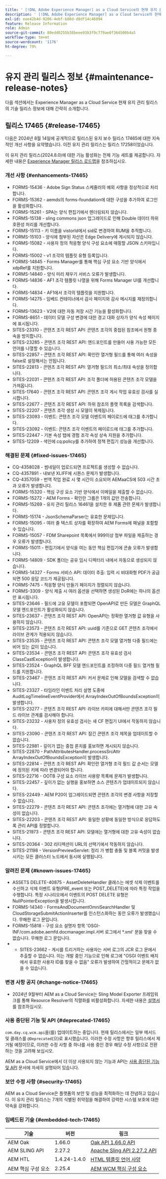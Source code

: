 ```yaml
---
title: ' [!DNL Adobe Experience Manager] as a Cloud Service의 현재 유지 관리 릴리스 정보입니다.'
description: ' [!DNL Adobe Experience Manager] as a Cloud Service의 현재 유지 관리 릴리스 정보입니다.'
exl-id: eee42b4d-9206-4ebf-b88d-d8df14c46094
feature: Release Information
role: Admin
source-git-commit: 80edd0255b38beee93b3f9c779ae0f364500b4a5
workflow-type: tm+mt
source-wordcount: '1176'
ht-degree: 79%

---
```



# 유지 관리 릴리스 정보 {#maintenance-release-notes}

다음 섹션에서는 Experience Manager as a Cloud Service 현재 유지 관리 릴리스의 기술 릴리스 정보에 대해 간략히 소개합니다.

## 릴리스 17465 {#release-17465}

다음은 2024년 8월 14일에 공개적으로 릴리스된 유지 보수 릴리스 17465에 대한 지속적인 개선 사항을 요약했습니다. 이전 유지 관리 릴리스는 릴리스 17258이었습니다.

이 유지 관리 릴리스(2024.8.0)에 대한 기능 활성화는 전체 기능 세트를 제공합니다. 자세한 내용은 [Experience Manager 릴리스 로드맵](https://experienceleague.adobe.com/ko/docs/experience-manager-release-information/aem-release-updates/update-releases-roadmap)을 참조하십시오.

### 개선 사항 {#enhancements-17465}

* FORMS-15436 - Adobe Sign Status 스케줄러의 예외 사항을 정상적으로 처리합니다.
* FORMS-15362 - aemds의 forms-foundation에 대한 구성을 추가하여 로그인을 활성화합니다.
* FORMS-15261 - SPA는 양식 편집기에서 렌더링되지 않습니다.
* FORMS-15138 - sling commons json 업그레이드로 인해 Double 데이터 하위 호환성 처리를 개선합니다.
* FORMS-15113 - 키 이름을 vistorId에서 sid로 변경하여 RUM을 추적합니다.
* FORMS-15103 - 양식에 첨부된 자산은 Edge Delivery에 게시되지 않습니다.
* FORMS-15082 - 사용자 정의 적응형 양식 구성 요소에 매핑할 JSON 스키마입니다.
* FORMS-15002 - v1 조각의 템플릿 유형 등록입니다.
* FORMS-14845 - Forms Manager를 통해 핵심 구성 요소 기반 양식에서 xdpRef를 지원합니다.
* FORMS-14840 - 양식 미리 채우기 서비스 오류가 발생합니다.
* FORMS-14836 - AF1 조각 템플릿 나열을 위해 Forms Manager UI를 개선합니다.
* FORMS-14834 - AF1에서 조각의 템플릿을 지원합니다.
* FORMS-14275 - 임베드 컨테이너에서 감사 페이지와 감사 메시지를 재정의합니다.
* FORMS-13623 - V2에 대한 자동 저장 시간 기능을 활성화합니다.
* FORMS-8651 - 데이터 모델 구성 변경에 대한 경고 대화 상자가 양식 속성 페이지에 표시됩니다.
* SITES-23310 - 콘텐츠 조각 REST API: 콘텐츠 조각의 중첩된 참조에서 원형 종속을 방지합니다.
* SITES-23285 - 콘텐츠 조각 REST API: 엔드포인트를 만들어 사용 가능한 모든 언어를 나열할 수 있습니다.
* SITES-22857 - 콘텐츠 조각 REST API: 확인란 열거형 필드를 통해 여러 속성을 false로 설정해서는 안됩니다.
* SITES-22813 - 콘텐츠 조각 REST API: 열거형 필드의 최소/최대 속성을 정의합니다.
* SITES-22031 - 콘텐츠 조각 REST API: 조각 폴더에 허용된 콘텐츠 조각 모델을 가져옵니다.
* SITES-17640 - 콘텐츠 조각 REST API: 콘텐츠 조각 게시 작업 유효성 검사를 실시합니다.
* SITES-22677 - 콘텐츠 조각 REST API: 하위 참조의 플랫 목록을 검색합니다.
* SITES-22207 - 콘텐츠 조각 생성 시 모델이 복제됩니다.
* SITES-23093 - 이벤트: 콘텐츠 조각 모델 이벤트의 페이로드에 태그를 추가합니다.
* SITES-23092 - 이벤트: 콘텐츠 조각 이벤트의 페이로드에 태그를 추가합니다.
* SITES-22447 - 기본 속성 탭에 경험 조각 속성 상속 지원을 추가합니다.
* SITES-12209 - 색인에 cq:policy를 추가하여 정책 편집기 성능을 개선합니다.

### 해결된 문제 {#fixed-issues-17465}

* CQ-4358028 - 썸네일이 업로드되면 프로젝트를 생성할 수 없습니다.
* CQ-4357891 - 내보낸 XLIFF에 시퀀스 문제가 발생합니다.
* CQ-4357059 - 번역 작업 완료 시 몇 시간이 소요되어 AEMaaCS에 503 시간 초과 오류가 발생합니다.
* FORMS-15320 - 핵심 구성 요소 기반 양식에서 이메일을 제출할 수 없습니다.
* FORMS-15272 - AEM Forms - 확인란 그룹은 1개의 값만 전송합니다.
* FORMS-15269 - 유지 관리 릴리스 16461을 설치한 후 제품 관련 문제가 발생합니다.
* FORMS-15174 - JsonSchemaParser는 유효한 문제입니다.
* FORMS-15095 - 여러 줄 텍스트 상자를 확장하여 AEM Forms에 패널을 포함할 수 있습니다.
* FORMS-15057 - FDM Sharepoint 목록에서 999이상 첨부 파일을 제출하는 경우 오류가 발생합니다.
* FORMS-15011 - 편집기에서 양식을 여는 동안 핵심 편집기에 콘솔 오류가 발생합니다.
* FORMS-14809 - SDK 폴더는 공유 임시 디렉터리 내에서 자동으로 생성되지 않습니다.
* FORMS-14327 - Forms 서비스 API: 데이터 추출: 입력 시 비대화형 PDF가 공급되면 500 응답 코드가 제공됩니다.
* FORMS-7475 - 적응형 양식 만들기 페이지가 정렬되지 않습니다.
* FORMS-3309 - 양식 제출 시 여러 옵션을 선택하면 생성된 DoR에는 하나의 옵션만 표시됩니다.
* SITES-23646 - 필드에 고유 모델이 포함되면 OpenAPI로 만든 모델은 GraphQL 모델 엔드포인트가 활성화되지 않습니다.
* SITES-23637 - 콘텐츠 조각 REST API: OpenAPI는 정확한 열거형 값 유형을 사용하지 않습니다.
* SITES-23573 - 콘텐츠 조각 REST API: uuid를 기준으로 GET 콘텐츠 조각에서 라이브 관계가 적용되지 않습니다.
* SITES-23535 - 콘텐츠 조각 REST API: 콘텐츠 조각 모델 열거형 다중 필드에는 비어 있는 값이 있습니다.
* SITES-23534 - 콘텐츠 조각 REST API: 콘텐츠 조각 유효성 검사 ClassCastException이 발생합니다.
* SITES-23524 - GraphQL BFF 모델 엔드포인트를 조정하여 다중 필드 열거형 필드를 지원합니다.
* SITES-23467 - 콘텐츠 조각 REST API: 커서 문제로 인해 모델을 검색할 수 없습니다.
* SITES-23327 - 타임라인 이벤트 처리 설명 도중에 AuditLogTimelineEventProvider에서 ArrayIndexOutOfBoundsException이 발생합니다.
* SITES-23277 - 콘텐츠 조각 REST API: 라이브 카피에 대해서만 콘텐츠 조각 필드 라이브 관계를 검사해야 합니다.
* SITES-23232 - 사용자 정의 유효성 검사는 새 CF 편집기 UI에서 작동하지 않습니다.
* SITES-23090 - 콘텐츠 조각 REST API: 잠긴 콘텐츠 조각 제목을 업데이트할 수 없습니다.
* SITES-22981 - 깊이가 없는 중첩 론치를 홍보하면 게시되지 않습니다.
* SITES-22870 - PathAttributesHandler.processSrcAttr ArrayIndexOutOfBoundsException이 발생합니다.
* SITES-22814 - 콘텐츠 조각 REST API: 확인란 열거형 조각 필드 값 순서는 모델에 정의된 키에 따라 변경되어야 합니다.
* SITES-22716 - OOTB 구성 요소 라이브 사용량 목록에 문제가 발생합니다.
* SITES-22457 - 깊이가 없는 실행을 홍보하면 소스 콘텐츠가 업데이트되지 않습니다.
* SITES-22449 - AEM P20이 업그레이드되면 콘텐츠 조각의 변경 사항을 저장할 수 없습니다.
* SITES-22279 - 콘텐츠 조각 REST API: 콘텐츠 조각에는 열거형에 대한 고유 속성이 없습니다.
* SITES-22203 - 콘텐츠 조각 REST API: 동일한 상황에 동일한 방식으로 응답하도록 관리 API를 정렬합니다.
* SITES-21973 - 콘텐츠 조각 REST API: 모델에는 열거형에 대한 고유 속성이 없습니다.
* SITES-20364 - 302 리디렉션이 URL의 선택기에서 작동하지 않습니다.
* SITES-21198 - VersionPreviewServlet: 정리 가 병합 충돌 및 블록 커밋을 발생시키는 모든 클러스터 노드에서 동시에 실행됩니다.

### 알려진 문제 {#known-issues-17465}

* ASSETS DELETE-40875 - AssetDeleteHandler 클래스는 에셋 삭제 이벤트를 수신하고 삭제 이벤트 유형(PRE_event 또는 POST_DELETE)에 따라 특정 작업을 수행합니다. 특정 시나리오에서 이벤트의 POST DELETE 유형은 NullPointerException을 발생시킵니다.
* FORMS-14340 - FormsAndDocumentOmniSearchHandler 및 CloudStorageSubmitActionInserter를 인스턴스화하는 동안 오류가 발생했습니다. 무해한 로그 문입니다.
* FORMS-15818 - 구성 요소 설명자 항목 &#39;OSGI-INF/com.adobe.aemfd.docmanager.impl.서버 로그에서 *.xml&#39; 문을 찾을 수 없습니다. 무해한 로그 문입니다.
* 
   * SITES-23662 - 게시를 트리거하는 사용자는 서버 로그의 JCR 로그 문에서 추출할 수 없습니다. 이는 개발 중인 기능으로 인해 로그에 &quot;OSGI 이벤트 배치에서 유효한 사용자 ID를 찾을 수 없음&quot; 오류가 발생하여 간헐적이고 문제가 없을 수 있습니다.

### 변경 사항 공지 {#change-notice-17465}

* 2024년 9월부터 AEM as a Cloud Service는 Sling Model Exporter 프레임워크를 통해 Resource Resolver의 직렬화를 비활성화합니다. 자세한 내용은 [설명서](/help/implementing/developing/hybrid/disallow-the-serialization-of-resourceresolvers-via-sling-model-exporter.md)를 참조하십시오.

### 사용 중단된 기능 및 API {#deprecated-17465}

`com.day.cq.wcm.api`을(를) 업데이트하는 중입니다. 현재 릴리스에서는 일부 메서드 및 클래스를 `@Deprecated`(으)로 표시했습니다. 이러한 수정 사항은 향후 릴리스에서 제거될 예정이므로, 이러한 수정 사항 중 하나를 사용 중인 경우 해당 수정 사항으로 전환하는 것을 고려해 보십시오.

AEM as a Cloud Service에서 더 이상 사용되지 않는 기능과 API는 [사용 중단된 기능 및 API](/help/release-notes/deprecated-removed-features.md) 문서에 자세히 설명되어 있습니다.

### 보안 수정 사항 {#security-17465}

AEM as a Cloud Service은 플랫폼의 보안 및 성능을 최적화하는 데 전념하고 있습니다. 이 유지 관리 릴리스는 7개의 식별된 취약점을 해결하여 강력한 시스템 보호에 대한 약속을 강화합니다.

### 임베드된 기술 {#embedded-tech-17465}

| 기술 | 버전 | 링크 |
|---|---|---|
| AEM Oak | 1.66.0 | [Oak API 1.66.0 API](https://www.javadoc.io/doc/org.apache.jackrabbit/oak-api/1.66.0/index.html) |
| AEM SLING API | 2.27.2 | [Apache Sling API 2.27.2 API](https://www.javadoc.io/doc/org.apache.sling/org.apache.sling.api/latest/index.html) |
| AEM HTL | 1.4.24-1.4.0 | [HTML 템플릿 언어 사양](https://github.com/adobe/htl-spec) |
| AEM 핵심 구성 요소 | 2.25.4 | [AEM WCM 핵심 구성 요소](https://github.com/adobe/aem-core-wcm-components) |
